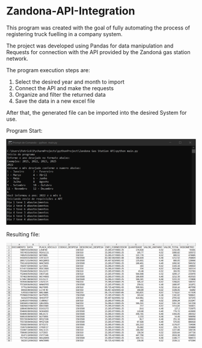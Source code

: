 # Zandona-API-Integration


This program was created with the goal of fully automating the process of registering truck fuelling in a company system.

The project was developed using Pandas for data manipulation and Requests for connection with the API provided by the Zandoná gas station network.

The program execution steps are:

1. Select the desired year and month to import
2. Connect the API and make the requests
3. Organize and filter the returned data
4. Save the data in a new excel file

After that, the generated file can be imported into the desired System for use.


Program Start:

![Result](Images/start.png)

Resulting file:

![Result](Images/output.png)
